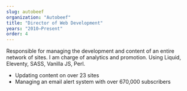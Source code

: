 ```yaml
---
slug: autobeef
organization: "Autobeef"
title: "Director of Web Development"
years: "2010–Present"
order: 4
---
```


Responsible for managing the development and content of an entire network of sites. I am charge of analytics and promotion. Using Liquid, Eleventy, SASS, Vanilla JS, Perl. 

* Updating content on over 23 sites
* Managing an email alert system with over 670,000 subscribers